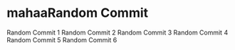 # mahaaRandom Commit 
Random Commit 1
Random Commit 2
Random Commit 3
Random Commit 4
Random Commit 5
Random Commit 6
